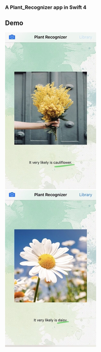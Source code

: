 
### A Plant_Recognizer app in Swift 4

## Demo 
![Alt Text](https://github.com/Regina77/Plant_Recognizer/blob/master/demo_pic/demo1.jpg)
![Alt Text](https://github.com/Regina77/Plant_Recognizer/blob/master/demo_pic/demo2.jpg)
# 
